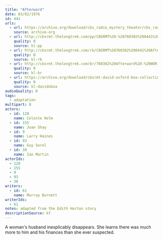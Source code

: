 ```yaml
---
title: "Afterward"
date: 03/02/1976
id: 441
urls: 
  - url: https://archive.org/download/cbs_radio_mystery_theater/cbs_radio_mystery_theater-0401-0450.zip/cbs_radio_mystery_theater-0401-0450%2Fcbsrmt_0441_afterward.mp3
    source: archive-org
  - url: http://cbsrmt.thelongtrek.com/pp/CBSRMT%20-%20760302%200441%20Afterward_pp.mp3
    quality: 0
    source: kl-pp
  - url: http://cbsrmt.thelongtrek.com/rb/CBSRMT%20760302%200441%20Afterward_wuwm%20recorded%207_21_76.mp3
    quality: 0
    source: kl-rb
  - url: http://cbsrmt.thelongtrek.com/br/760302%20Afterward%20-%20WOR.mp3
    quality: 0
    source: kl-br
  - url: https://archive.org/download/cbsrmt-david-oxford-boa-collection/CBSRMT-760302-0441-repeated-760721-Afterward-(128-44)_WUWM-FM-{BoA}.mp3
    quality: 0
    source: kl-davidoboa
audioQuality: 0
tags: 
  - adaptation
multipart: 0
actors:  
  - id: 128
    name: Celeste Holm  
  - id: 155
    name: Joan Shay  
  - id: 9
    name: Larry Haines  
  - id: 93
    name: Guy Sorel  
  - id: 38
    name: Ian Martin
actorIds:  
  - 128  
  - 155  
  - 9  
  - 93  
  - 38
writers:  
  - id: 61
    name: Murray Burnett
writerIds:  
  - 61
notes: adapted from the Edith Horton story
descriptionSource: kf
---
```

A woman's husband inexplicably disappears. She learns there was much more to him and his finances than she ever suspected.